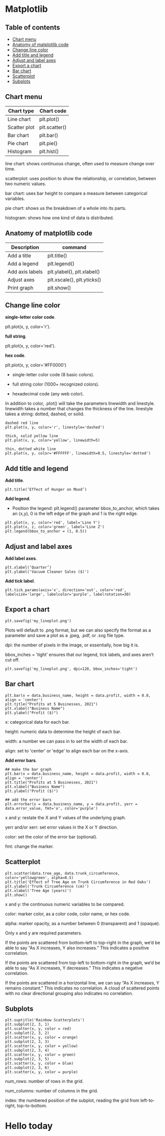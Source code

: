 # Matplotlib
## Table of contents
- [Chart menu](#Chart-menu)
- [Anatomy of matplotlib code](#Anatomy-of-matplotlib-code)
- [Change line color](#Change-line-color)
- [Add title and legend](#Add-title-and-legend)
- [Adjust and label axes](#Adjust-and-label-axes)
- [Export a chart](#Export-a-chart)
- [Bar chart](#bar-chart)
- [Scatterplot](#Scatterplot)
- [Subplots](#Subplots)

## Chart menu

Chart type | Chart code
---|---
Line chart | plt.plot()
Scatter plot |	plt.scatter()
Bar chart | plt.bar()
Pie chart | plt.pie()
Histogram | plt.hist()

line chart: shows continuous change, often used to measure change over time.

scatterplot: uses position to show the relationship, or correlation, between two numeric values.

bar chart: uses bar height to compare a measure between categorical variables.

pie chart: shows us the breakdown of a whole into its parts.

histogram: shows how one kind of data is distributed.

## Anatomy of matplotlib code

Description | command
---|---
Add a title	| plt.title()
Add a legend | plt.legend()
Add axis labels |	plt.ylabel(), plt.xlabel()
Adjust axes |	plt.xscale(), plt.yticks()
Print graph	| plt.show()

## Change line color

**single-letter color code**.

plt.plot(x, y, color='r').

**full string**.

plt.plot(x, y, color='red').

**hex code**.

plt.plot(x, y, color='#FF0000')

- single-letter color code (8 basic colors).

- full string color (1000+ recognized colors).

- hexadecimal code (any web color).

In addition to color, .plot() will take the parameters linewidth and linestyle. linewidth takes a number that changes the thickness of the line. linestyle takes a string: dotted, dashed, or solid.

```
dashed red line
plt.plot(x, y, color='r', linestyle='dashed')

thick, solid yellow line
plt.plot(x, y, color='yellow', linewidth=5)

thin, dotted white line
plt.plot(x, y, color='#FFFFFF', linewidth=0.5, linestyle='dotted')
```

## Add title and legend

**Add title**.

```
plt.title(‘Effect of Hunger on Mood’)
```
**Add legend**.

- Position the legend: plt.legend() parameter bbox_to_anchor, which takes an (x,y), 0 is the left edge of the graph and 1 is the right edge.

```
plt.plot(x, y, color='red', label='Line Y')
plt.plot(x, z, color='green', label='Line Z')
plt.legend(bbox_to_anchor = (1, 0.5))
```

## Adjust and label axes

**Add label axes**.

```
plt.xlabel(‘Quarter’)
plt.ylabel('Vacuum Cleaner Sales ($)')
```
**Add tick label**.

```
plt.tick_params(axis='x', direction='out', color='red', labelsize='large', labelcolor='purple', labelrotation=30)
```

## Export a chart

```
plt.savefig('my_lineplot.png')
```
Plots will default to .png format, but we can also specify the format as a parameter and save a plot as a .jpeg, .pdf, or .svg file type.

dpi: the number of pixels in the image, or essentially, how big it is.

bbox_inches = 'tight' ensures that our legend, tick labels, and axes aren’t cut off.

```
plt.savefig('my_lineplot.png', dpi=128, bbox_inches='tight')
```
## Bar chart

```
plt.bar(x = data.business_name, height = data.profit, width = 0.8, align = 'center')
plt.title("Profits at 5 Businesses, 2021")
plt.xlabel("Business Name")
plt.ylabel("Profit ($)")
```
x: categorical data for each bar.

height: numeric data to determine the height of each bar.

width: a number we can pass in to set the width of each bar.

align: set to 'center' or 'edge' to align each bar on the x-axis.

**Add error bars**.

```
## make the bar graph
plt.bar(x = data.business_name, height = data.profit, width = 0.8, align = 'center')
plt.title("Profits at 5 Businesses, 2021")
plt.xlabel("Business Name")
plt.ylabel("Profit ($)")

## add the error bars 
plt.errorbar(x = data.business_name, y = data.profit, yerr = data.error_value, fmt='o', color='purple')
```
x and y: restate the X and Y values of the underlying graph.

yerr and/or xerr: set error values in the X or Y direction.

color: set the color of the error bar (optional).

fmt: change the marker.

## Scatterplot

```
plt.scatter(data.tree_age, data.trunk_circumference, color='yellowgreen', alpha=0.5)
plt.title('Effect of Tree Age on Trunk Circumference in Red Oaks')
plt.ylabel('Trunk Circumference (cm)')
plt.xlabel('Tree Age (years)')
plt.show()
```

x and y: the continuous numeric variables to be compared.

color: marker color, as a color code, color name, or hex code.

alpha: marker opacity, as a number between 0 (transparent) and 1 (opaque).

Only x and y are required parameters.

If the points are scattered from bottom-left to top-right in the graph, we’d be able to say “As X increases, Y also increases.” This indicates a positive correlation.

If the points are scattered from top-left to bottom-right in the graph, we’d be able to say “As X increases, Y decreases.” This indicates a negative correlation.

If the points are scattered in a horizontal line, we can say “As X increases, Y remains constant.” This indicates no correlation. A cloud of scattered points with no clear directional grouping also indicates no correlation.

## Subplots

```
plt.suptitle('Rainbow Scatterplots')
plt.subplot(2, 3, 1)
plt.scatter(x, y, color = red)
plt.subplot(2, 3, 2)
plt.scatter(x, y, color = orange)
plt.subplot(2, 3, 3)
plt.scatter(x, y, color = yellow)
plt.subplot(2, 3, 4)
plt.scatter(x, y, color = green)
plt.subplot(2, 3, 5)
plt.scatter(x, y, color = blue)
plt.subplot(2, 3, 6)
plt.scatter(x, y, color = purple)
```
num_rows: number of rows in the grid.

num_columns: number of columns in the grid.

index: the numbered position of the subplot, reading the grid from left-to-right, top-to-bottom.
# Hello today